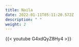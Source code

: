 ```yaml
---
title: Naila
date: 2022-01-11T05:11:20.572Z
description: " "
weight: 2
---
```

{{< youtube G4xdQyZ8Hy4 >}}